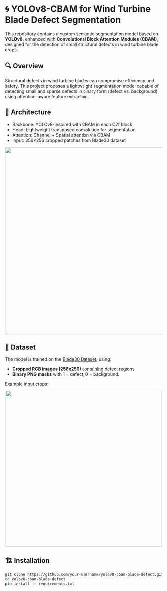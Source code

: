# 🌀 YOLOv8-CBAM for Wind Turbine Blade Defect Segmentation

This repository contains a custom semantic segmentation model based on **YOLOv8**, enhanced with **Convolutional Block Attention Modules (CBAM)**, designed for the detection of small structural defects in wind turbine blade crops.

## 🔍 Overview

Structural defects in wind turbine blades can compromise efficiency and safety. This project proposes a lightweight segmentation model capable of detecting small and sparse defects in binary form (defect vs. background) using attention-aware feature extraction.

## 🧠 Architecture

- Backbone: YOLOv8-inspired with CBAM in each C2f block
- Head: Lightweight transposed convolution for segmentation
- Attention: Channel + Spatial attention via CBAM
- Input: 256×256 cropped patches from Blade30 dataset

<p align="center">
  <img src="images/architecture_diagram.png" width="600"/>
</p>

## 📂 Dataset

The model is trained on the [Blade30 Dataset](https://doi.org/10.21227/h1sw-8h48), using:
- **Cropped RGB images (256x256)** containing defect regions.
- **Binary PNG masks** with 1 = defect, 0 = background.

Example input crops:

<p align="center">
  <img src="images/blade30_ex_images_crops.png" width="500"/>
</p>

## 🏗️ Installation

```bash
git clone https://github.com/your-username/yolov8-cbam-blade-defect.git
cd yolov8-cbam-blade-defect
pip install -r requirements.txt
